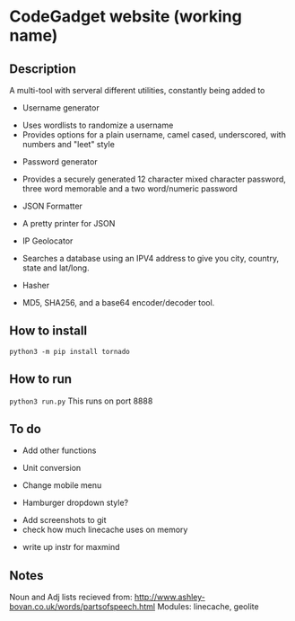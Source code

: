 # CodeGadget website (working name)

## Description 
A multi-tool with serveral different utilities, constantly being added to 
* Username generator
- Uses wordlists to randomize a username
- Provides options for a plain username, camel cased, underscored, with numbers and "leet" style
* Password generator
- Provides a securely generated 12 character mixed character password, three word memorable and a two word/numeric password
* JSON Formatter
- A pretty printer for JSON 
* IP Geolocator
- Searches a database using an IPV4 address to give you city, country, state and lat/long.
* Hasher
- MD5, SHA256, and a base64 encoder/decoder tool.



## How to install
` python3 -m pip install tornado `



## How to run
` python3 run.py `
This runs on port 8888


## To do
* Add other functions
- Unit conversion
* Change mobile menu 
- Hamburger dropdown style?
* Add screenshots to git
* check how much linecache uses on memory
- write up instr for maxmind

## Notes
Noun and Adj lists recieved from: http://www.ashley-bovan.co.uk/words/partsofspeech.html
Modules: linecache, geolite